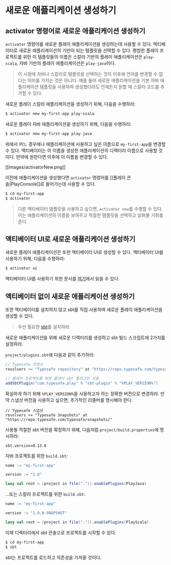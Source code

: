 <!--- Copyright (C) 2009-2015 Typesafe Inc. <http://www.typesafe.com> -->
# 새로운 애플리케이션 생성하기

## activator 명령어로 새로운 애플리케이션 생성하기

`activator` 명령어를 새로운 플레이 애플리케이션을 생성하는데 사용할 수 있다. 액티베이터로 새로운 애플리케이션의 기반이 되는 템플릿을 선택할 수 있다. 평범한 플레이 프로젝트를 위한 이 템플릿들의 이름은 스칼라 기반의 플레이 애플리케이션은 `play-scala`, 자바 기반의 플레이 애플리케이션은 `play-java`이다.

> 이 시점에 자바나 스칼라로 템플릿을 선택하는 것이 이후에 언어를 변경할 수 없다는 의미를 가지는 것은 아니다. 예를 들어 새로운 애플리케이션을 기본 자바 애플리케이션 템플릿을 사용하여 생성했더라도 언제든지 원할 때 스칼라 코드를 추가할 수 있다.

새로운 플레이 스칼라 애플리케이션을 생성하기 위해, 다음을 수행하라:

```bash
$ activator new my-first-app play-scala
```

새로운 플레이 자바 애플리케이션을 생성하기 위해, 다음을 수행하라:

```bash
$ activator new my-first-app play-java
```

위에서 어느 경우에나 애플리케이션에 사용하고 싶은 이름으로 `my-first-app`을 변경할 수 있다. 액티베이터는 이 이름을 생성한 애플리케이션의 디렉터리 이름으로 사용할 것이다. 만약에 원한다면 이후에 이 이름을 변경할 수 있다.

[[images/activatorNew.png]]


이전에 애플리케이션을 생성했다면 `activator` 명령어를 [[플레이 콘솔|PlayConsole]]로 들어가는데 사용할 수 있다.

```bash
$ cd my-first-app
$ activator
```

> 다른 액티베이터 템플릿을 사용하고 싶으면, `activator new`를 수행할 수 있다. 이는 애플리케이션의 이름을 보여주고 적절한 템플릿을 선택하고 살펴볼 기회를 준다.

## 액티베이터 UI로 새로운 애플리케이션 생성하기

새로운 플레이 애플리케이션은 또한 액티베이터 UI로 생성할 수 있다. 액티베이터 UI를 사용하기 위해, 다음을 수행하라:

```bash
$ activator ui
```

액티베이터 UI를 사용하기 위한 문서를 [여기](https://typesafe.com/activator/docs)에서 읽을 수 있다.

## 액티베이터 없이 새로운 애플리케이션 생성하기

또한 액티베이터를 설치하지 않고 sbt를 직접 사용하여 새로운 플레이 애플리케이션을 생성할 수 있다.

> 우선 필요한 [sbt](http://www.scala-sbt.org/)를 설치하라.

새로운 애플리케이션을 위해 새로운 디렉터리를 생성하고 sbt 빌드 스크립트에 2가지를 설정하라.

`project/plugins.sbt`에 다음과 같이 추가하라:

```scala
// Typesafe 저장소
resolvers += "Typesafe repository" at "https://repo.typesafe.com/typesafe/releases/"

// 플레이 프로젝트를 위한 플레이 sbt 플러그인 사용
addSbtPlugin("com.typesafe.play" % "sbt-plugin" % "%PLAY_VERSION%")
```

확실하게 하기 위해 `%PLAY_VERSION%`을 사용하고자 하는 정확한 버전으로 변경하라. 만약 스냅샷 버전을 사용하고 싶으면, 추가적인 리졸버를 명시해야 한다.
```
// Typesafe 스냅샷
resolvers += "Typesafe Snapshots" at "https://repo.typesafe.com/typesafe/snapshots/"
```

사용될 적절한 sbt 버전을 확정하기 위해, 다음처럼 `project/build.properties`에 명시하라:

```
sbt.version=0.13.8
```

자바 프로젝트를 위한 `build.sbt`:

```scala
name := "my-first-app"

version := "1.0"

lazy val root = (project in file(".")).enablePlugins(PlayJava)
```

...또는 스칼라 프로젝트를 위한 `build.sbt`:

```scala
name := "my-first-app"

version := "1.0.0-SNAPSHOT"

lazy val root = (project in file(".")).enablePlugins(PlayScala)
```

이제 디렉터리에서 sbt 콘솔으로 프로젝트를 시작할 수 있다.

```bash
$ cd my-first-app
$ sbt
```

sbt는 프로젝트를 로드하고 의존성을 가져올 것이다.